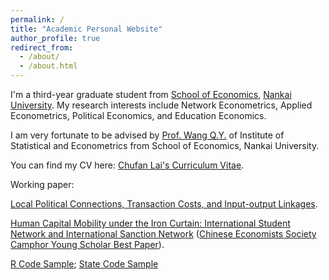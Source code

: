 ```yaml
---
permalink: /
title: "Academic Personal Website"
author_profile: true
redirect_from: 
  - /about/
  - /about.html
---
```



I'm a third-year graduate student from [School of Economics](https://economics.nankai.edu.cn/), [Nankai University](https://www.nankai.edu.cn/main.htm). My research interests include Network Econometrics, Applied Econometrics, Political Economics, and Education Economics.

I am very fortunate to be advised by [Prof. Wang Q.Y.](https://economics.nankai.edu.cn/2019/1006/c16878a208342/page.htm) of Institute of Statistical and Econometrics from School of Economics, Nankai University. 

You can find my CV here: [Chufan Lai's Curriculum Vitae](../assets/CV_ChufanLai.pdf).

Working paper:

[Local Political Connections, Transaction Costs, and Input-output Linkages](../assets/manuscript.pdf).

[Human Capital Mobility under the Iron Curtain: International Student Network and International Sanction Network](../assets/Working_Paper__ISN_.pdf) 
([Chinese Economists Society Camphor Young Scholar Best Paper](../assets/青苗最优论文奖.jpg)).

[R Code Sample](../assets/code_sample_R.r); [State Code Sample](../assets/code_sample_Stata.do)
